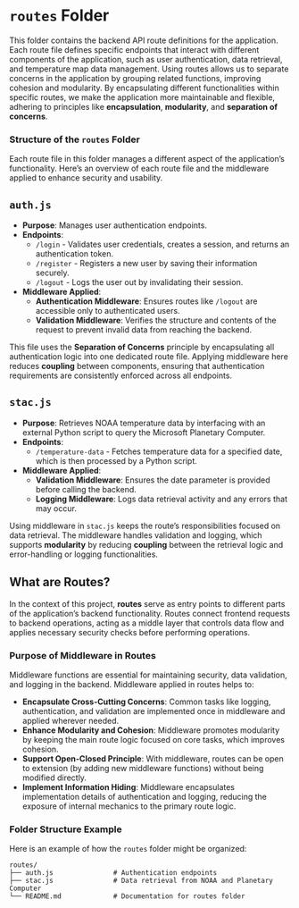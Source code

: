 # `routes` Folder

This folder contains the backend API route definitions for the application. Each route file defines specific endpoints that interact with different components of the application, such as user authentication, data retrieval, and temperature map data management. Using routes allows us to separate concerns in the application by grouping related functions, improving cohesion and modularity. By encapsulating different functionalities within specific routes, we make the application more maintainable and flexible, adhering to principles like **encapsulation**, **modularity**, and **separation of concerns**.

### Structure of the `routes` Folder

Each route file in this folder manages a different aspect of the application’s functionality. Here’s an overview of each route file and the middleware applied to enhance security and usability.

## `auth.js`

- **Purpose**: Manages user authentication endpoints.
- **Endpoints**:
  - `/login` - Validates user credentials, creates a session, and returns an authentication token.
  - `/register` - Registers a new user by saving their information securely.
  - `/logout` - Logs the user out by invalidating their session.
- **Middleware Applied**:
  - **Authentication Middleware**: Ensures routes like `/logout` are accessible only to authenticated users.
  - **Validation Middleware**: Verifies the structure and contents of the request to prevent invalid data from reaching the backend.

This file uses the **Separation of Concerns** principle by encapsulating all authentication logic into one dedicated route file. Applying middleware here reduces **coupling** between components, ensuring that authentication requirements are consistently enforced across all endpoints.

## `stac.js`

- **Purpose**: Retrieves NOAA temperature data by interfacing with an external Python script to query the Microsoft Planetary Computer.
- **Endpoints**:
  - `/temperature-data` - Fetches temperature data for a specified date, which is then processed by a Python script.
- **Middleware Applied**:
  - **Validation Middleware**: Ensures the date parameter is provided before calling the backend.
  - **Logging Middleware**: Logs data retrieval activity and any errors that may occur.

Using middleware in `stac.js` keeps the route’s responsibilities focused on data retrieval. The middleware handles validation and logging, which supports **modularity** by reducing **coupling** between the retrieval logic and error-handling or logging functionalities.

## What are Routes?

In the context of this project, **routes** serve as entry points to different parts of the application’s backend functionality. Routes connect frontend requests to backend operations, acting as a middle layer that controls data flow and applies necessary security checks before performing operations.

### Purpose of Middleware in Routes

Middleware functions are essential for maintaining security, data validation, and logging in the backend. Middleware applied in routes helps to:
- **Encapsulate Cross-Cutting Concerns**: Common tasks like logging, authentication, and validation are implemented once in middleware and applied wherever needed.
- **Enhance Modularity and Cohesion**: Middleware promotes modularity by keeping the main route logic focused on core tasks, which improves cohesion.
- **Support Open-Closed Principle**: With middleware, routes can be open to extension (by adding new middleware functions) without being modified directly.
- **Implement Information Hiding**: Middleware encapsulates implementation details of authentication and logging, reducing the exposure of internal mechanics to the primary route logic.

### Folder Structure Example

Here is an example of how the `routes` folder might be organized:

```
routes/
├── auth.js               # Authentication endpoints
├── stac.js               # Data retrieval from NOAA and Planetary Computer
└── README.md             # Documentation for routes folder
```
